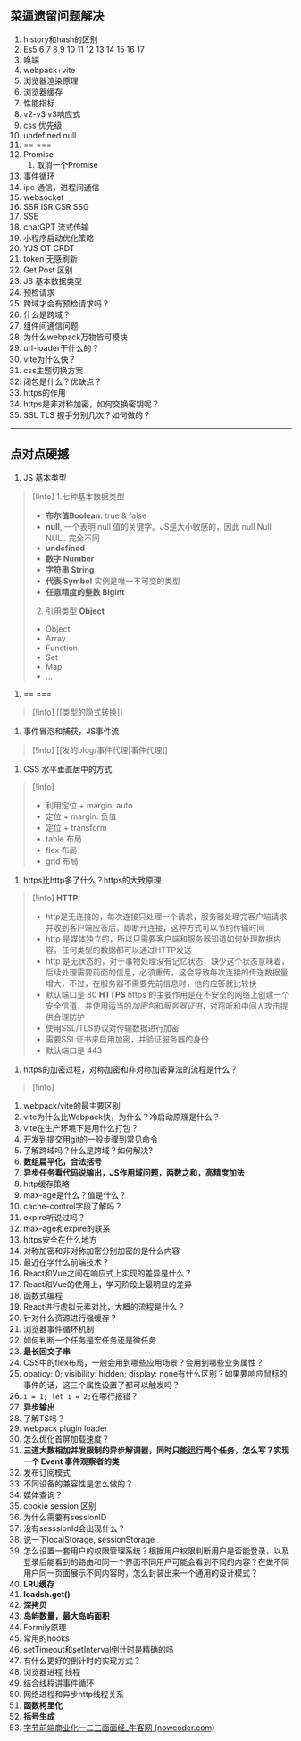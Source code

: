 ## 菜逼遗留问题解决
1. history和hash的区别
2. Es5 6 7 8 9 10 11 12 13 14 15 16 17
3. 唤端
4. webpack+vite
5. 浏览器渲染原理
6. 浏览器缓存
7. 性能指标
8. v2-v3 v3响应式 
9. css 优先级
10. undefined null
11. == ===
12. Promise 
	1. 取消一个Promise
13. 事件循环
14. ipc 通信，进程间通信
15. websocket
16. SSR ISR CSR SSG
17. SSE 
18. chatGPT 流式传输
19. 小程序启动优化策略
20. YJS OT CRDT
21. token 无感刷新
22. Get Post 区别
23. JS 基本数据类型
24. 预检请求
25. 跨域才会有预检请求吗？
26. 什么是跨域？
27. 组件间通信问题
28. 为什么webpack万物皆可模块
29. url-loader干什么的？
30. vite为什么快？
31. css主题切换方案
32. 闭包是什么？优缺点？
33. https的作用
34. https是非对称加密，如何交换密钥呢？
35. SSL TLS 握手分别几次？如何做的？
---
## 点对点硬撼
1. JS 基本类型
>[!info]
>1.七种基本数据类型 
>- **布尔值Boolean**: true & false
>- **null**, 一个表明 null 值的关键字。JS是大小敏感的，因此 null Null NULL 完全不同
>- **undefined**
>- **数字 Number**
>- **字符串 String**
>- **代表 Symbol** 实例是唯一不可变的类型
>- **任意精度的整数 BigInt**
>2. 引用类型 **Object**
>- Object
>- Array
>- Function
>- Set
>- Map
>- ...
1. == ===
>[!info]
>[[类型的隐式转换]]
1. 事件冒泡和捕获，JS事件流
>[!info]
>[[发的blog/事件代理|事件代理]]
1. CSS 水平垂直居中的方式
>[!info]
>- 利用定位 + margin: auto
>- 定位 + margin: 负值
>- 定位 + transform
>- table 布局
>- flex 布局
>- grid 布局
1. https比http多了什么？https的大致原理
>[!info]
>**HTTP:**
>- http是无连接的，每次连接只处理一个请求，服务器处理完客户端请求并收到客户端应答后，即断开连接，这种方式可以节约传输时间
>- http 是媒体独立的，所以只需要客户端和服务器知道如何处理数据内容，任何类型的数据都可以通过HTTP发送
>- http 是无状态的，对于事物处理没有记忆状态，缺少这个状态意味着，后续处理需要前面的信息，必须重传，这会导致每次连接的传送数据量增大，不过，在服务器不需要先前信息时，他的应答就比较快
>- 默认端口是 80
>**HTTPS**
>https 的主要作用是在不安全的网络上创建一个安全信道，并使用适当的*加密包*和*服务器证书*，对窃听和中间人攻击提供合理防护
>- 使用SSL/TLS协议对传输数据进行加密
>- 需要SSL证书来启用加密，并验证服务器的身份
>- 默认端口是 443

1. https的加密过程，对称加密和非对称加密算法的流程是什么？
>[!info]
>
1. webpack/vite的最主要区别
2. vite为什么比Webpack快，为什么？冷启动原理是什么？
3. vite在生产环境下是用什么打包？
4. 开发到提交用git的一般步骤到常见命令
5. 了解跨域吗？什么是跨域？如何解决?
6. **数组扁平化，合法括号**
7. **异步任务看代码说输出，JS作用域问题，两数之和，高精度加法**
8. http缓存策略
9. max-age是什么？值是什么？
10. cache-control字段了解吗？
11. expire听说过吗？
12. max-age和expire的联系
13. https安全在什么地方
14. 对称加密和非对称加密分别加密的是什么内容
15. 最近在学什么前端技术？
16. React和Vue之间在响应式上实现的差异是什么？
17. React和Vue的使用上，学习阶段上最明显的差异
18. 函数式编程
19. React进行虚拟元素对比，大概的流程是什么？
20. 针对什么资源进行强缓存？
21. 浏览器事件循环机制
22. 如何判断一个任务是宏任务还是微任务
23. **最长回文子串**
24. CSS中的flex布局，一般会用到哪些应用场景？会用到哪些业务属性？
25. opaticy: 0; visibility: hidden; display: none有什么区别？如果要响应鼠标的事件的话，这三个属性设置了都可以触发吗？
26. `i = 1; let i = 2;`在哪行报错？
27. **异步输出**
28. 了解TS吗？
29. webpack plugin loader
30. 怎么优化首屏加载速度？
31. **三道大数相加并发限制的异步解调器，同时只能运行两个任务，怎么写？实现一个 Event 事件观察者的类**
32. 发布订阅模式
33. 不同设备的兼容性是怎么做的？
34. 媒体查询？
35. cookie session 区别
36. 为什么需要有sessionID
37. 没有sesssionId会出现什么？
38. 说一下localStorage, sessionStorage
39. 怎么设置一套用户的权限管理系统？根据用户权限判断用户是否能登录，以及登录后能看到的路由和同一个界面不同用户可能会看到不同的内容？在做不同用户同一页面展示不同内容时，怎么封装出来一个通用的设计模式？
40. **LRU缓存**
41. **loadsh.get()**
42. **深拷贝**
43. **岛屿数量，最大岛屿面积**
44. Formily原理
45. 常用的hooks
46. setTimeout和setInterval倒计时是精确的吗
47. 有什么更好的倒计时的实现方式？
48. 浏览器进程 线程
49. 结合线程讲事件循环
50. 网络进程和异步http线程关系
51. **函数柯里化**
52. **括号生成**
53. [字节前端商业化一二三面面经_牛客网 (nowcoder.com)](https://www.nowcoder.com/discuss/411136220913299456?sourceSSR=search)